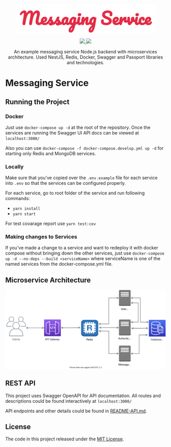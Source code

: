 <p align="center">
  <img src="./img-logo.png" alt="Messaging Service"/>
</p>
<p align="center">   
  <a href="https://codecov.io/gh/ahmetcanaydemir/messaging-service">
    <img src="https://codecov.io/gh/ahmetcanaydemir/messaging-service/branch/main/graph/badge.svg?token=xPBc7Qvo8M"/>
  </a>
  <a href="https://github.com/ahmetcanaydemir/messaging-service/actions/workflows/codecov.yml">
    <img src="https://github.com/ahmetcanaydemir/messaging-service/actions/workflows/codecov.yml/badge.svg?branch=main"/>
  </a>
</p>
<p align="center">An example messaging service Node.js backend with microservices architecture. Used NestJS, Redis, Docker, Swagger and Passport libraries and technologies. </p>

# Messaging Service

## Running the Project

### Docker

Just use `docker-compose up -d` at the root of the repository. Once the services are running the Swagger UI API docs can be viewed at
`localhost:3000/`

Also you can use `docker-compose -f docker-compose.develop.yml up -d` for starting only Redis and MongoDB services.

### Locally

Make sure that you've copied over the `.env.example` file for each service into `.env` so that the services can be configured properly.

For each service, go to root folder of the service and run following commands:

- `yarn install`
- `yarn start`

For test covarage report use `yarn test:cov`

### Making changes to Services

If you've made a change to a service and want to redeploy it with docker compose without bringing down the other services,
just use `docker-compose up -d --no-deps --build <serviceName>` where serviceName is one of the named services from the
docker-compose.yml file.

## Microservice Architecture

![Architecture](/img-architecture.svg)

## REST API

This project uses Swagger OpenAPI for API documentation. All routes and descriptions could be found interactively at `localhost:3000/`

API endpoints and other details could be found in [README-API.md](README-API.md).

## License

The code in this project released under the [MIT License](LICENSE).
